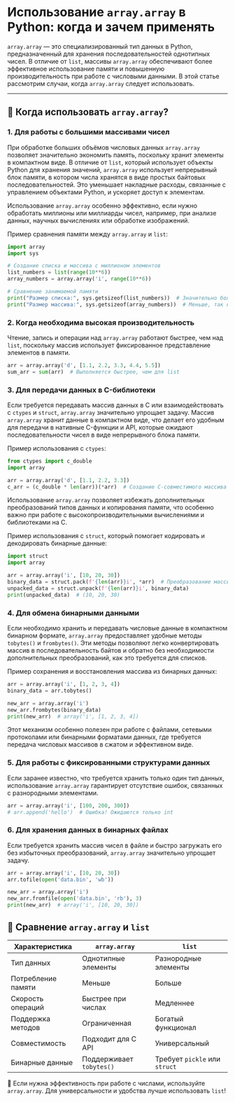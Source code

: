 # Использование `array.array` в Python: когда и зачем применять


`array.array` — это специализированный тип данных в Python, предназначенный для хранения последовательностей однотипных чисел. В отличие от `list`, массивы `array.array` обеспечивают более эффективное использование памяти и повышенную производительность при работе с числовыми данными. В этой статье рассмотрим случаи, когда `array.array` следует использовать.

---

## 🔹 Когда использовать `array.array`?

### 1. Для работы с большими массивами чисел

При обработке больших объёмов числовых данных `array.array` позволяет значительно экономить память, поскольку хранит элементы в компактном виде. В отличие от `list`, который использует объекты Python для хранения значений, `array.array` использует непрерывный блок памяти, в котором числа хранятся в виде простых байтовых последовательностей. Это уменьшает накладные расходы, связанные с управлением объектами Python, и ускоряет доступ к элементам.

Использование `array.array` особенно эффективно, если нужно обработать миллионы или миллиарды чисел, например, при анализе данных, научных вычислениях или обработке изображений.

Пример сравнения памяти между `array.array` и `list`:

```python
import array
import sys

# Создание списка и массива с миллионом элементов
list_numbers = list(range(10**6))
array_numbers = array.array('i', range(10**6))

# Сравнение занимаемой памяти
print("Размер списка:", sys.getsizeof(list_numbers))  # Значительно больше
print("Размер массива:", sys.getsizeof(array_numbers))  # Меньше, так как данные хранятся компактно
```

### 2. Когда необходима высокая производительность

Чтение, запись и операции над `array.array` работают быстрее, чем над `list`, поскольку массив использует фиксированное представление элементов в памяти.

```python
arr = array.array('d', [1.1, 2.2, 3.3, 4.4, 5.5])
sum_arr = sum(arr)  # Выполняется быстрее, чем для list
```

### 3. Для передачи данных в C-библиотеки

Если требуется передавать массив данных в C или взаимодействовать с `ctypes` и `struct`, `array.array` значительно упрощает задачу. Массив `array.array` хранит данные в компактном виде, что делает его удобным для передачи в нативные C-функции и API, которые ожидают последовательности чисел в виде непрерывного блока памяти.

Пример использования с `ctypes`:

```python
from ctypes import c_double
import array

arr = array.array('d', [1.1, 2.2, 3.3])
c_arr = (c_double * len(arr))(*arr)  # Создание C-совместимого массива
```

Использование `array.array` позволяет избежать дополнительных преобразований типов данных и копирования памяти, что особенно важно при работе с высокопроизводительными вычислениями и библиотеками на C.

Пример использования с `struct`, который помогает кодировать и декодировать бинарные данные:

```python
import struct
import array

arr = array.array('i', [10, 20, 30])
binary_data = struct.pack(f'{len(arr)}i', *arr)  # Преобразование массива в бинарные данные
unpacked_data = struct.unpack(f'{len(arr)}i', binary_data)
print(unpacked_data)  # (10, 20, 30)
```

### 4. Для обмена бинарными данными

Если необходимо хранить и передавать числовые данные в компактном бинарном формате, `array.array` предоставляет удобные методы `tobytes()` и `frombytes()`. Эти методы позволяют легко конвертировать массив в последовательность байтов и обратно без необходимости дополнительных преобразований, как это требуется для списков.

Пример сохранения и восстановления массива из бинарных данных:

```python
arr = array.array('i', [1, 2, 3, 4])
binary_data = arr.tobytes()

new_arr = array.array('i')
new_arr.frombytes(binary_data)
print(new_arr)  # array('i', [1, 2, 3, 4])
```

Этот механизм особенно полезен при работе с файлами, сетевыми протоколами или бинарными форматами данных, где требуется передача числовых массивов в сжатом и эффективном виде.

### 5. Для работы с фиксированными структурами данных

Если заранее известно, что требуется хранить только один тип данных, использование `array.array` гарантирует отсутствие ошибок, связанных с разнородными элементами.

```python
arr = array.array('i', [100, 200, 300])
# arr.append('hello')  # Ошибка! Ожидаются только int
```

### 6. Для хранения данных в бинарных файлах

Если требуется хранить массив чисел в файле и быстро загружать его без избыточных преобразований, `array.array` значительно упрощает задачу.

```python
arr = array.array('i', [10, 20, 30])
arr.tofile(open('data.bin', 'wb'))

new_arr = array.array('i')
new_arr.fromfile(open('data.bin', 'rb'), 3)
print(new_arr)  # array('i', [10, 20, 30])
```





## 🔹 Сравнение `array.array` и `list`

| Характеристика      | `array.array`           | `list`               |
|--------------------|----------------------|----------------------|
| Тип данных        | Однотипные элементы  | Разнородные элементы |
| Потребление памяти | Меньше                | Больше               |
| Скорость операций | Быстрее при числах    | Медленнее            |
| Поддержка методов | Ограниченная          | Богатый функционал   |
| Совместимость     | Подходит для C API    | Универсальный        |
| Бинарные данные   | Поддерживает `tobytes()` | Требует `pickle` или `struct` |

🚀 Если нужна эффективность при работе с числами, используйте `array.array`. 
Для универсальности и удобства лучше использовать `list`!

